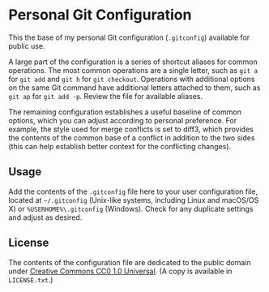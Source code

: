 # Personal Git Configuration

This the base of my personal Git configuration (`.gitconfig`) available for public use.

A large part of the configuration is a series of shortcut aliases for common operations. The most common operations are a single letter, such as `git a` for `git add` and `git h` for `git checkout`. Operations with additional options on the same Git command have additional letters attached to them, such as `git ap` for `git add -p`. Review the file for available aliases.

The remaining configuration establishes a useful baseline of common options, which you can adjust according to personal preference. For example, the style used for merge conflicts is set to diff3, which provides the contents of the common base of a conflict in addition to the two sides (this can help establish better context for the conflicting changes).

## Usage

Add the contents of the `.gitconfig` file here to your user configuration file, located at `~/.gitconfig` (Unix-like systems, including Linux and macOS/OS X) or `%USERHOME%\.gitconfig` (Windows). Check for any duplicate settings and adjust as desired.

## License

The contents of the configuration file are dedicated to the public domain under [Creative Commons CC0 1.0 Universal](https://creativecommons.org/publicdomain/zero/1.0/). (A copy is available in `LICENSE.txt`.)
